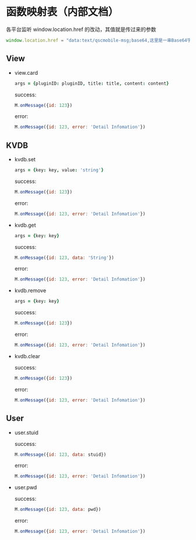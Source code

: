 # 函数映射表（内部文档）

各平台监听 window.location.href 的改动，其值就是传过来的参数

```javascript
window.location.href = "data:text/qscmobile-msg;base64,这里是一串Base64字符串，解码后就是请求的JSON"
```

## View

- view.card

    ```coffee
    args = {pluginID: pluginID, title: title, content: content}
    ```
    success:

    ```javascript
    M.onMessage({id: 123})
    ```

    error:

    ```javascript
    M.onMessage({id: 123, error: 'Detail Infomation'})
    ```

## KVDB

- kvdb.set

    ```coffee
    args = {key: key, value: 'string'}
    ```
    success:

    ```javascript
    M.onMessage({id: 123})
    ```

    error:

    ```javascript
    M.onMessage({id: 123, error: 'Detail Infomation'})
    ```

- kvdb.get

    ```coffee
    args = {key: key}
    ```

    success:

    ```javascript
    M.onMessage({id: 123, data: 'String'})
    ```

    error:

    ```javascript
    M.onMessage({id: 123, error: 'Detail Infomation'})
    ```

- kvdb.remove

    ```coffee
    args = {key: key}
    ```
    success:

    ```javascript
    M.onMessage({id: 123})
    ```

    error:

    ```javascript
    M.onMessage({id: 123, error: 'Detail Infomation'})
    ```


- kvdb.clear

    success:

    ```javascript
    M.onMessage({id: 123})
    ```

    error:

    ```javascript
    M.onMessage({id: 123, error: 'Detail Infomation'})
    ```

## User

- user.stuid

    success:

    ```javascript
    M.onMessage({id: 123, data: stuid})
    ```

    error:

    ```javascript
    M.onMessage({id: 123, error: 'Detail Infomation'})
    ```


- user.pwd

    success:

    ```javascript
    M.onMessage({id: 123, data: pwd})
    ```

    error:

    ```javascript
    M.onMessage({id: 123, error: 'Detail Infomation'})
    ```
